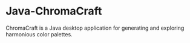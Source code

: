 # Java-ChromaCraft
ChromaCraft is a Java desktop application for generating and exploring harmonious color palettes.
